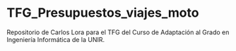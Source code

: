 # TFG_Presupuestos_viajes_moto
Repositorio de Carlos Lora para el TFG del Curso de Adaptación al Grado en Ingeniería Informática de la UNIR.
